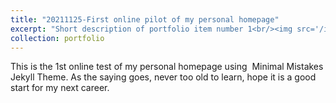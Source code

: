 ```yaml
---
title: "20211125-First online pilot of my personal homepage"
excerpt: "Short description of portfolio item number 1<br/><img src='/images/SKL-IOTSC.png'>"
collection: portfolio
---
```


This is the 1st online test of my personal homepage using  Minimal Mistakes Jekyll Theme. As the saying goes, never too old to learn, hope it is a good start for my next career.  
